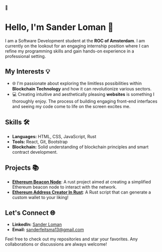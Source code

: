 <!-- ### Hi there --> 👋

<!--
**SanderLoman/SanderLoman** is a ✨ _special_ ✨ repository because its `README.md` (this file) appears on your GitHub profile.

Here are some ideas to get you started:

- 🔭 I’m currently working on ...
- 🌱 I’m currently learning ...
- 👯 I’m looking to collaborate on ...
- 🤔 I’m looking for help with ...
- 💬 Ask me about ...
- 📫 How to reach me: ...
- 😄 Pronouns: ...
- ⚡ Fun fact: ...
-->

# Hello, I'm Sander Loman 👋

I am a Software Development student at the **ROC of Amsterdam**. I am currently on the lookout for an engaging internship position where I can refine my programming skills and gain hands-on experience in a professional setting. 

## My Interests 💡

- 🌐 I'm passionate about exploring the limitless possibilities within **Blockchain Technology** and how it can revolutionize various sectors.
- 💻 Creating intuitive and aesthetically pleasing **websites** is something I thoroughly enjoy. The process of building engaging front-end interfaces and seeing my code come to life on the screen excites me.
  
## Skills 🛠

- **Languages:** HTML, CSS, JavaScript, Rust
- **Tools:** React, Git, Bootstrap
- **Blockchain:** Solid understanding of blockchain principles and smart contract development.

## Projects 📚

- **[Ethereum Beacon Node](https://github.com/SanderLoman/rust-p2p)**: A rust project aimed at creating a simplified Ethereum beacon node to interact with the network.
- **[Ethereum Address Creator In Rust](https://github.com/SanderLoman/address-creator)**: A Rust script that can generate a custom wallet to your liking!

## Let's Connect 🌐

- **LinkedIn:** [Sander Loman](https://www.linkedin.com/in/sanderloman/)
- **Email:** sanderfeitsma13@gmail.com

Feel free to check out my repositories and star your favorites. Any collaborations or discussions are always welcome!


